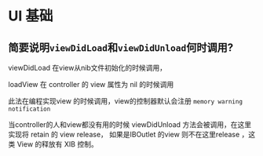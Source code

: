 # UI 基础





## 简要说明`viewDidLoad`和`viewDidUnload`何时调用?



viewDidLoad 在view从nib文件初始化的时候调用，

loadView 在 controller 的 view 属性为 nil 的时候调用

此法在编程实现view 的时候调用，view的控制器默认会注册 `memory warning notification`



当controller的人和view都没有用的时候 viewDidUnload 方法会被调用，在这里实现将 retain 的 view release， 如果是IBOutlet 的view 则不在这里release ，这类 View 的释放有 XIB 控制。